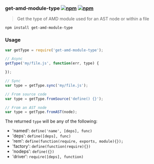### get-amd-module-type [![npm](http://img.shields.io/npm/v/get-amd-module-type.svg)](https://npmjs.org/package/get-amd-module-type) [![npm](http://img.shields.io/npm/dm/get-amd-module-type.svg)](https://npmjs.org/package/get-amd-module-type)

> Get the type of AMD module used for an AST node or within a file

`npm install get-amd-module-type`

### Usage

```js
var getType = require('get-amd-module-type');

// Async
getType('my/file.js', function(err, type) {

});

// Sync
var type = getType.sync('my/file.js');

// From source code
var type = getType.fromSource('define() {}');

// From an AST node
var type = getType.fromAST(node);
```

The returned `type` will be any of the following:

* 'named': `define('name', [deps], func)`
* 'deps': `define([deps], func)`
* 'rem': `define(function(require, exports, module){});`
* 'factory': `define(function(require){})`
* 'nodeps': `define({})`
* 'driver': `require([deps], function)`